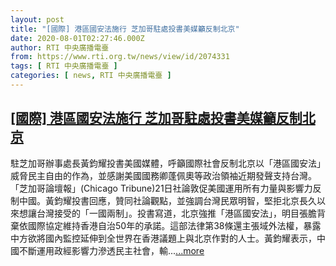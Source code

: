 ```yaml
---
layout: post
title: "[國際] 港區國安法施行 芝加哥駐處投書美媒籲反制北京"
date: 2020-08-01T02:27:46.000Z
author: RTI 中央廣播電臺
from: https://www.rti.org.tw/news/view/id/2074331
tags: [ RTI 中央廣播電臺 ]
categories: [ news, RTI 中央廣播電臺 ]
---
```

<!--1596248866000-->
[[國際] 港區國安法施行 芝加哥駐處投書美媒籲反制北京](https://www.rti.org.tw/news/view/id/2074331)
------

<div>
駐芝加哥辦事處長黃鈞耀投書美國媒體，呼籲國際社會反制北京以「港區國安法」威脅民主自由的作為，並感謝美國國務卿蓬佩奧等政治領袖近期發聲支持台灣。「芝加哥論壇報」(Chicago Tribune)21日社論敦促美國運用所有力量與影響力反制中國。黃鈞耀投書回應，贊同社論觀點，並強調台灣民眾明智，堅拒北京長久以來想讓台灣接受的「一國兩制」。投書寫道，北京強推「港區國安法」，明目張膽背棄依國際協定維持香港自治50年的承諾。這部法律第38條還主張域外法權，暴露中方欲將國內監控延伸到全世界在香港議題上與北京作對的人士。黃鈞耀表示，中國不斷運用政經影響力滲透民主社會，輸...<a target="_blank" href="https://www.rti.org.tw/news/view/id/2074331">...more</a>
</div>
